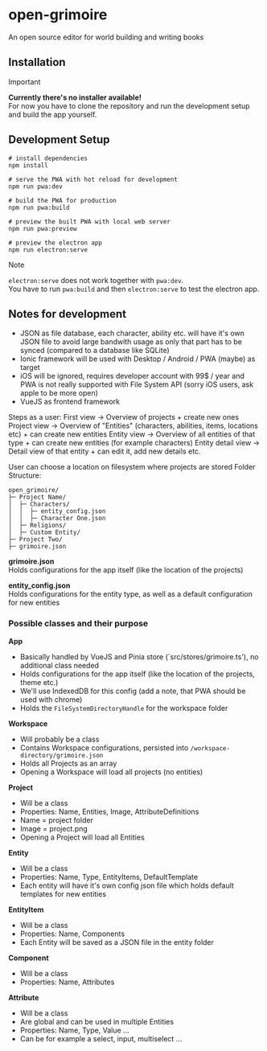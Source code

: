 # open-grimoire
An open source editor for world building and writing books

## Installation
> [!IMPORTANT]  
> **Currently there's no installer available!**<br>
> For now you have to clone the repository and run the development setup and build the app yourself.

## Development Setup
```shell
# install dependencies
npm install

# serve the PWA with hot reload for development
npm run pwa:dev

# build the PWA for production
npm run pwa:build

# preview the built PWA with local web server
npm run pwa:preview

# preview the electron app
npm run electron:serve
```

> [!NOTE]  
> `electron:serve` does not work together with `pwa:dev`.<br>
> You have to run `pwa:build` and then `electron:serve` to test the electron app.

## Notes for development
- JSON as file database, each character, ability etc. will have it's own JSON file to avoid large bandwith usage as only that part has to be synced (compared to a database like SQLite)
- Ionic framework will be used with Desktop / Android / PWA (maybe) as target
- iOS will be ignored, requires developer account with 99$ / year and PWA is not really supported with File System API (sorry iOS users, ask apple to be more open)
- VueJS as frontend framework


Steps as a user:
First view -> Overview  of projects + create new ones
Project view -> Overview of "Entities" (characters, abilities, items, locations etc) + can create new entities
Entity view -> Overview of all entities of that type + can create new entities (for example characters)
Entity detail view -> Detail view of that entity + can edit it, add new details etc.

User can choose a location on filesystem where projects are stored
Folder Structure:

```plaintext
open_grimoire/
├─ Project Name/
│  ├─ Characters/
│  │  ├─ entity_config.json
│  │  ├─ Character One.json
│  ├─ Religions/
│  ├─ Custom Entity/
├─ Project Two/
├─ grimoire.json
```

**grimoire.json**<br>
Holds configurations for the app itself (like the location of the projects)

**entity_config.json**<br>
Holds configurations for the entity type, as well as a default configuration for new entities

### Possible classes and their purpose
**App**
- Basically handled by VueJS and Pinia store (`src/stores/grimoire.ts'), no additional class needed
- Holds configurations for the app itself (like the location of the projects, theme etc.)
- We'll use IndexedDB for this config (add a note, that PWA should be used with chrome)
- Holds the `FileSystemDirectoryHandle` for the workspace folder

**Workspace**
- Will probably be a class
- Contains Workspace configurations, persisted into `/workspace-directory/grimoire.json`
- Holds all Projects as an array
- Opening a Workspace will load all projects (no entities)

**Project**
- Will be a class
- Properties: Name, Entities, Image, AttributeDefinitions
- Name = project folder
- Image = project.png
- Opening a Project will load all Entities

**Entity**
- Will be a class
- Properties: Name, Type, EntityItems, DefaultTemplate
- Each entity will have it's own config json file which holds default templates for new entities

**EntityItem**
- Will be a class
- Properties: Name, Components
- Each Entity will be saved as a JSON file in the entity folder

**Component**
- Will be a class
- Properties: Name, Attributes

**Attribute**
- Will be a class
- Are global and can be used in multiple Entities
- Properties: Name, Type, Value ...
- Can be for example a select, input, multiselect ...
